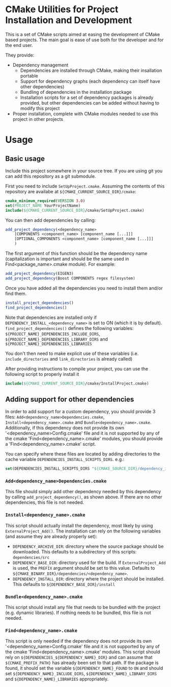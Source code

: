 # CMake Utilities for Project Installation and Development
This is a set of CMake scripts aimed at easing the development of CMake based projects.
The main goal is ease of use both for the developer and for the end user.

They provide:
- Dependency management
  - Dependencies are installed through CMake, making their insallation portable
  - Support for dependency graphs (each dependency can itself have other dependencies)
  - Bundling of dependencies in the installation package
  - Installation scripts for a set of dependency packages is already provided, but other dependencies can be added without having to modify this project
- Proper installation, complete with CMake modules needed to use this project in other projects


# Usage

## Basic usage

Include this project somewhere in your source tree. If you are using git you can add this repository as a git submodule.

First you need to include `SetUpProject.cmake`. Assuming the contents of this repository are availabe at `${CMAKE_CURRENT_SOURCE_DIR}/cmake`:
```cmake
cmake_minimum_required(VERSION 3.0)
set(PROJECT_NAME YourProjectName)
include(${CMAKE_CURRENT_SOURCE_DIR}/cmake/SetUpProject.cmake)
```

You can then add dependencies by calling:
```cmake
add_project_dependency(<dependency_name>
    [COMPONENTS <component_name> [component_name [...]]]
    [OPTIONAL_COMPONENTS <component_name> [component_name [...]]]
    )
```
The first argument of this function should be the dependency name (capitalization is important and should be the same used in Find<package_name>.cmake module).
For example:
```cmake
add_project_dependency(EIGEN3)
add_project_dependency(Boost COMPONENTS regex filesystem)
```

Once you have added all the dependencies you need to install them and/or find them.
```cmake
install_project_dependencies()
find_project_dependencies()
```
Note that dependencies are installed only if `DEPENDENCY_INSTALL_<dependency_name>` is set to ON (which it is by default).
`find_project_dependencies()` defines the following variables:
`${PROJECT_NAME}_DEPENDENCIES_INCLUDE_DIRS`, `${PROJECT_NAME}_DEPENDENCIES_LIBRARY_DIRS` and `${PROJECT_NAME}_DEPENDENCIES_LIBRARIES`

You don't then need to make explicit use of these variables (i.e. `include_directories` and `link_directories` is already called)

After providing instructions to compile your project, you can use the following script to properly install it
```cmake
include(${CMAKE_CURRENT_SOURCE_DIR}/cmake/InstallProject.cmake)
```

## Adding support for other dependencies

In order to add support for a custom dependency, you should provide 3 files: `Add<dependency_name>Dependencies.cmake`, `Install<dependency_name>.cmake` and `Bundle<dependency_name>.cmake`.
Additionally, if this dependency does not provide its own '<dependency_name>Config.cmake' file and it is not supported by any of the cmake 'Find<dependency_name>.cmake' modules, you should provide a 'Find<dependency_name>.cmake' script.

You can specify where these files are located by adding directories to the cache variable `DEPENDENCIES_INSTALL_SCRIPTS_DIRS`. e.g.:
```cmake
set(DEPENDENCIES_INSTALL_SCRIPTS_DIRS "${CMAKE_SOURCE_DIR}/dependency_install_scripts" CACHE INTERNAL "")
```

### `Add<dependency_name>Dependencies.cmake`
This file should simply add other dependency needed by this dependency by calling `add_project_dependency()`, as shown above.
If there are no other dependencies, this file is not needed.

### `Install<dependency_name>.cmake`
This script should actually install the dependency, most likely by using `ExternalProject_Add()`.
The installation can rely on the following variables (and assume they are already properly set):
- `DEPENDENCY_ARCHIVE_DIR`: directory where the source package should be downloaded. This defaults to a subdirectory of this scripts: `dependencies/src`
- `DEPENDENCY_BASE_DIR`: directory used for the build. If `ExternalProject_Add` is used, the `PREFIX` argument should be set to this value. Defaults to `${CMAKE_BINARY_DIR}/dependencies/<dependency_name>`.
- `DEPENDENCY_INSTALL_DIR`: directory where the project should be installed. This defaults to `${DEPENDENCY_BASE_DIR}/install`

### `Bundle<dependency_name>.cmake`
This script should install any file that needs to be bundled with the project (e.g. dynamic libraries).
If nothing needs to be bundled, this file is not needed.

### `Find<dependency_name>.cmake`
This script is only needed if the dependency does not provide its own '<dependency_name>Config.cmake' file and it is not supported by any of the cmake 'Find<dependency_name>.cmake' modules.
This script should rely on `${DEPENDENCIES_${DEPENDENCY_NAME}_DIR}` and can assume that `${CMAKE_PREFIX_PATH}` has already been set to that path.
If the package is found, it should set the variable `${DEPENDENCY_NAME}_FOUND` to `ON` and should set `${DEPENDENCY_NAME}_INCLUDE_DIRS`, `${DEPENDENCY_NAME}_LIBRARY_DIRS` and `${DEPENDENCY_NAME}_LIBRARIES` appropriately.

